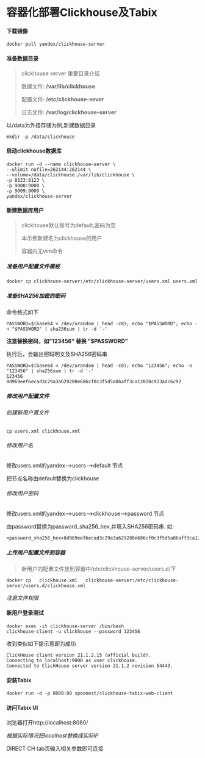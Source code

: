 # 容器化部署Clickhouse及Tabix

#### 下载镜像
```
docker pull yandex/clickhouse-server
```
#### 准备数据目录
> clickhouse server 重要目录介绍
>
> 数据文件: **/var/lib/clickhouse**
>
> 配置文件: **/etc/clickhouse-sever**
>
> 日志文件: **/var/log/clickhouse-server**

以/data为外接存储为例,新建数据目录
```
mkdir -p /data/clickhouse
```

#### 启动clickhouse数据库
```
docker run -d --name clickhouse-server \
--ulimit nofile=262144:262144 \
--volume=/data/clickhouse:/var/lib/clickhouse \
-p 8123:8123 \
-p 9000:9000 \
-p 9009:9009 \
yandex/clickhouse-server 
```
#### 新建数据库用户
> clickhouse默认账号为default,密码为空
>
> 本示例新建名为clickhouse的用户
>
> 容器内无vim命令

##### 准备用户配置文件模板
```
docker cp clickhouse-server:/etc/clickhouse-server/users.xml users.xml
```
##### 准备SHA256加密的密码
命令格式如下
```
PASSWORD=$(base64 < /dev/urandom | head -c8); echo "$PASSWORD"; echo -n "$PASSWORD" | sha256sum | tr -d '-'
```
**注意替换密码，如"123456" 替换 "$PASSWORD"**

执行后，会输出密码明文及SHA256密码串
```
PASSWORD=$(base64 < /dev/urandom | head -c8); echo "123456"; echo -n "123456" | sha256sum | tr -d '-'
123456
8d969eef6ecad3c29a3a629280e686cf0c3f5d5a86aff3ca12020c923adc6c92
```
##### 修改用户配置文件
###### 创建新用户置文件
```
cp users.xml clickhouse.xml
```
###### 修改用户名
修改users.xml的yandex-->users-->default 节点

把节点名称由default替换为clickhouse
###### 修改用户密码
修改users.xml的yandex-->users-->clickhouse-->password 节点

由password替换为password_sha256_hex,并填入SHA256密码串. 如:

```
<password_sha256_hex>8d969eef6ecad3c29a3a629280e686cf0c3f5d5a86aff3ca12020c923adc6c92</password_sha256_hex>
```
##### 上传用户配置文件到容器
> 新用户的配置文件放到容器中/etc/clickhouse-server/users.d/下
```
docker cp   clickhouse.xml   clickhouse-server:/etc/clickhouse-server/users.d/clickhouse.xml 
```
*注意文件权限*
#### 新用户登录测试
```
docker exec -it clickhouse-server /bin/bash
clickhouse-client -u clickhouse --password 123456
```
收到类似如下提示意即为成功
```
ClickHouse client version 21.1.2.15 (official build).
Connecting to localhost:9000 as user clickhouse.
Connected to ClickHouse server version 21.1.2 revision 54443.
```

#### 安装Tabix 
```
docker run -d -p 8080:80 spoonest/clickhouse-tabix-web-client
```
#### 访问Tabix UI
浏览器打开http://localhost:8080/

*根据实际情况把localhost替换成实际IP*


DIRECT CH tab页输入相关参数即可连接


